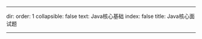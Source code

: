 --- 

dir:
    order: 1
    collapsible: false
    text: Java核心基础
index: false
title: Java核心面试题


---